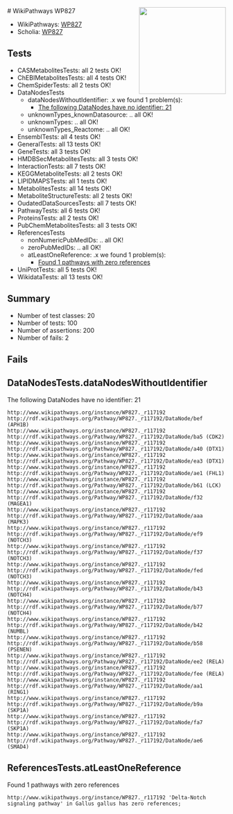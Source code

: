 <img style="float: right; width: 200px" src="https://upload.wikimedia.org/wikipedia/commons/thumb/8/83/Wplogo_with_text_500.png/640px-Wplogo_with_text_500.png" />
# WikiPathways WP827

* WikiPathways: [WP827](https://new.wikipathways.org/pathways/WP827)
* Scholia: [WP827](https://scholia.toolforge.org/wikipathways/WP827)
## Tests
* CASMetabolitesTests: all 2 tests OK!
* ChEBIMetabolitesTests: all 4 tests OK!
* ChemSpiderTests: all 2 tests OK!
* DataNodesTests
    * dataNodesWithoutIdentifier: .x we found 1 problem(s):
        * [The following DataNodes have no identifier: 21](#8792c4b0)
    * unknownTypes_knownDatasource: .. all OK!
    * unknownTypes: .. all OK!
    * unknownTypes_Reactome: .. all OK!
* EnsemblTests: all 4 tests OK!
* GeneralTests: all 13 tests OK!
* GeneTests: all 3 tests OK!
* HMDBSecMetabolitesTests: all 3 tests OK!
* InteractionTests: all 7 tests OK!
* KEGGMetaboliteTests: all 2 tests OK!
* LIPIDMAPSTests: all 1 tests OK!
* MetabolitesTests: all 14 tests OK!
* MetaboliteStructureTests: all 2 tests OK!
* OudatedDataSourcesTests: all 7 tests OK!
* PathwayTests: all 6 tests OK!
* ProteinsTests: all 2 tests OK!
* PubChemMetabolitesTests: all 3 tests OK!
* ReferencesTests
    * nonNumericPubMedIDs: .. all OK!
    * zeroPubMedIDs: .. all OK!
    * atLeastOneReference: .x we found 1 problem(s):
        * [Found 1 pathways with zero references](#35eb778e)
* UniProtTests: all 5 tests OK!
* WikidataTests: all 13 tests OK!


## Summary

* Number of test classes: 20
* Number of tests: 100
* Number of assertions: 200
* Number of fails: 2

## Fails

<a name="8792c4b0" />

## DataNodesTests.dataNodesWithoutIdentifier

The following DataNodes have no identifier: 21
```
http://www.wikipathways.org/instance/WP827._r117192 http://rdf.wikipathways.org/Pathway/WP827._r117192/DataNode/bef (APH1B)
http://www.wikipathways.org/instance/WP827._r117192 http://rdf.wikipathways.org/Pathway/WP827._r117192/DataNode/ba5 (CDK2)
http://www.wikipathways.org/instance/WP827._r117192 http://rdf.wikipathways.org/Pathway/WP827._r117192/DataNode/a40 (DTX1)
http://www.wikipathways.org/instance/WP827._r117192 http://rdf.wikipathways.org/Pathway/WP827._r117192/DataNode/ea3 (DTX1)
http://www.wikipathways.org/instance/WP827._r117192 http://rdf.wikipathways.org/Pathway/WP827._r117192/DataNode/ae1 (FHL1)
http://www.wikipathways.org/instance/WP827._r117192 http://rdf.wikipathways.org/Pathway/WP827._r117192/DataNode/b61 (LCK)
http://www.wikipathways.org/instance/WP827._r117192 http://rdf.wikipathways.org/Pathway/WP827._r117192/DataNode/f32 (MAGEA1)
http://www.wikipathways.org/instance/WP827._r117192 http://rdf.wikipathways.org/Pathway/WP827._r117192/DataNode/aaa (MAPK3)
http://www.wikipathways.org/instance/WP827._r117192 http://rdf.wikipathways.org/Pathway/WP827._r117192/DataNode/ef9 (NOTCH3)
http://www.wikipathways.org/instance/WP827._r117192 http://rdf.wikipathways.org/Pathway/WP827._r117192/DataNode/f37 (NOTCH3)
http://www.wikipathways.org/instance/WP827._r117192 http://rdf.wikipathways.org/Pathway/WP827._r117192/DataNode/fed (NOTCH3)
http://www.wikipathways.org/instance/WP827._r117192 http://rdf.wikipathways.org/Pathway/WP827._r117192/DataNode/b43 (NOTCH4)
http://www.wikipathways.org/instance/WP827._r117192 http://rdf.wikipathways.org/Pathway/WP827._r117192/DataNode/b77 (NOTCH4)
http://www.wikipathways.org/instance/WP827._r117192 http://rdf.wikipathways.org/Pathway/WP827._r117192/DataNode/b42 (NUMBL)
http://www.wikipathways.org/instance/WP827._r117192 http://rdf.wikipathways.org/Pathway/WP827._r117192/DataNode/b58 (PSENEN)
http://www.wikipathways.org/instance/WP827._r117192 http://rdf.wikipathways.org/Pathway/WP827._r117192/DataNode/ee2 (RELA)
http://www.wikipathways.org/instance/WP827._r117192 http://rdf.wikipathways.org/Pathway/WP827._r117192/DataNode/fee (RELA)
http://www.wikipathways.org/instance/WP827._r117192 http://rdf.wikipathways.org/Pathway/WP827._r117192/DataNode/aa1 (RING1)
http://www.wikipathways.org/instance/WP827._r117192 http://rdf.wikipathways.org/Pathway/WP827._r117192/DataNode/b9a (SKP1A)
http://www.wikipathways.org/instance/WP827._r117192 http://rdf.wikipathways.org/Pathway/WP827._r117192/DataNode/fa7 (SKP1A)
http://www.wikipathways.org/instance/WP827._r117192 http://rdf.wikipathways.org/Pathway/WP827._r117192/DataNode/ae6 (SMAD4)
```

<a name="35eb778e" />

## ReferencesTests.atLeastOneReference

Found 1 pathways with zero references
```
http://www.wikipathways.org/instance/WP827._r117192 'Delta-Notch signaling pathway' in Gallus gallus has zero references; 
```

